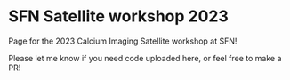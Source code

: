 # SFN Satellite workshop 2023
Page for the 2023 Calcium Imaging Satellite workshop at SFN!

Please let me know if you need code uploaded here, or feel free to make a PR!

